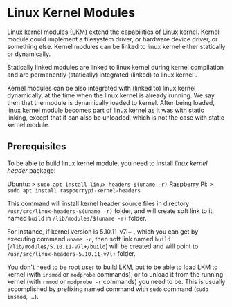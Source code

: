 # Linux Kernel Modules

Linux kernel modules (LKM) extend the capabilities of Linux kernel. Kernel module could implement a filesystem driver, or hardware device driver, or something else. Kernel modules can be linked to linux kernel either statically or dynamically. 

Statically linked modules are linked to linux kernel during kernel compilation and are permanently (statically) integrated (linked) to linux kernel .

Kernel modules can be also integrated with (linked to) linux kernel dynamically, at the time when the linux kernel is already running. We say then that the module is dynamically loaded to kernel. After being loaded, linux kernel module becomes part of linux kernel as it was with static linking, except that it can also be unloaded, which is not the case with static kernel module. 

## Prerequisites

To be able to build linux kernel module, you need to install *linux kernel header* package:

Ubuntu: 			> `sudo apt install linux-headers-$(uname -r)`
Raspberry Pi:	> `sudo apt install raspberrypi-kernel-headers`

This command will install kernel header source files in directory `/usr/src/linux-headers-$(uname -r)` folder, and will create soft link to it, named `build` in `/lib/modules/$(uname -r)` folder.

For instance, if kernel version is 5.10.11-v7l+ , which you can get by executing command `uname -r`, then
soft link named `build` (`/lib/modules/5.10.11-v7l+/build`) will be created and will point to  `/usr/src/linux-headers-5.10.11-v7l+` folder.

You don't need to be root user to build LKM, but to be able to load LKM to kernel (with `insmod` or `modprobe` commands), or to unload it from the running kernel (with `rmmod` or `modprobe -r` commands) you need to be. This is usually accomplished by prefixing named command with `sudo` command (`sudo insmod`, ...).